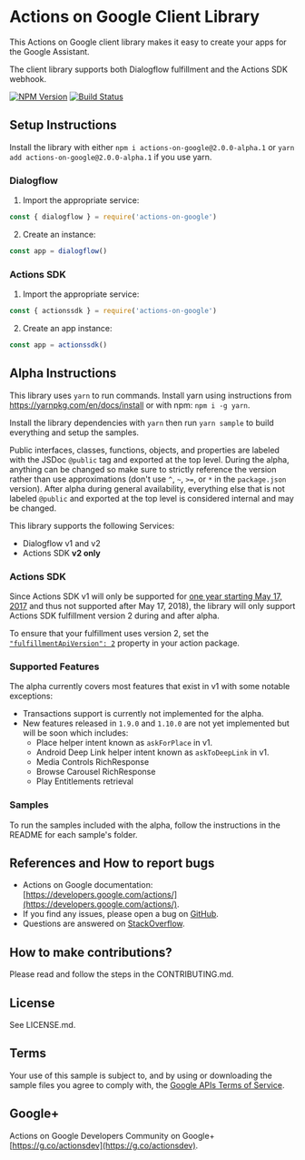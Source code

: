 # Actions on Google Client Library

This Actions on Google client library makes it easy to create your apps for the Google Assistant.

The client library supports both Dialogflow fulfillment and the Actions SDK webhook.

[![NPM Version](https://img.shields.io/npm/v/actions-on-google.svg)](https://www.npmjs.org/package/actions-on-google)
[![Build Status](https://travis-ci.org/actions-on-google/actions-on-google-nodejs.svg?branch=v2.0.0-alpha)](https://travis-ci.org/actions-on-google/actions-on-google-nodejs)

## Setup Instructions

Install the library with either `npm i actions-on-google@2.0.0-alpha.1` or `yarn add actions-on-google@2.0.0-alpha.1` if you use yarn.

### Dialogflow
 1. Import the appropriate service:

```javascript
const { dialogflow } = require('actions-on-google')
```

 2. Create an instance:

```javascript
const app = dialogflow()
```

### Actions SDK
 1. Import the appropriate service:

```javascript
const { actionssdk } = require('actions-on-google')
```

 2. Create an app instance:

```javascript
const app = actionssdk()
```

## Alpha Instructions
This library uses `yarn` to run commands. Install yarn using instructions from https://yarnpkg.com/en/docs/install or with npm: `npm i -g yarn`.

Install the library dependencies with `yarn` then run `yarn sample` to build everything and setup the samples.

Public interfaces, classes, functions, objects, and properties are labeled with the JSDoc `@public` tag and exported at the top level. During the alpha, anything can be changed so make sure to strictly reference the version rather than use approximations (don't use `^`, `~`, `>=`, or `*` in the `package.json` version). After alpha during general availability, everything else that is not labeled `@public` and exported at the top level is considered internal and may be changed.

This library supports the following Services:
* Dialogflow v1 and v2
* Actions SDK **v2 only**

### Actions SDK
Since Actions SDK v1 will only be supported for [one year starting May 17, 2017](https://developers.google.com/actions/reference/v1/migration#why_do_i_need_to_migrate) and thus not supported after May 17, 2018), the library will only support Actions SDK fulfillment version 2 during and after alpha.

To ensure that your fulfillment uses version 2, set the [`"fulfillmentApiVersion": 2`](https://github.com/actions-on-google/actionssdk-eliza-nodejs/blob/a44a1b0ef0026ce2b0e525ce38bebbf8540ce344/eliza.json#L41) property in your action package.

### Supported Features
The alpha currently covers most features that exist in v1 with some notable exceptions:
* Transactions support is currently not implemented for the alpha.
* New features released in `1.9.0` and `1.10.0` are not yet implemented but will be soon which includes:
  * Place helper intent known as `askForPlace` in v1.
  * Android Deep Link helper intent known as `askToDeepLink` in v1.
  * Media Controls RichResponse
  * Browse Carousel RichResponse
  * Play Entitlements retrieval

### Samples
To run the samples included with the alpha, follow the instructions in the README for each sample's folder.

## References and How to report bugs
* Actions on Google documentation: [https://developers.google.com/actions/](https://developers.google.com/actions/).
* If you find any issues, please open a bug on [GitHub](https://github.com/actions-on-google/actions-on-google-nodejs).
* Questions are answered on [StackOverflow](https://stackoverflow.com/questions/tagged/actions-on-google).

## How to make contributions?
Please read and follow the steps in the CONTRIBUTING.md.

## License
See LICENSE.md.

## Terms
Your use of this sample is subject to, and by using or downloading the sample files you agree to comply with, the [Google APIs Terms of Service](https://developers.google.com/terms/).

## Google+
Actions on Google Developers Community on Google+ [https://g.co/actionsdev](https://g.co/actionsdev).

